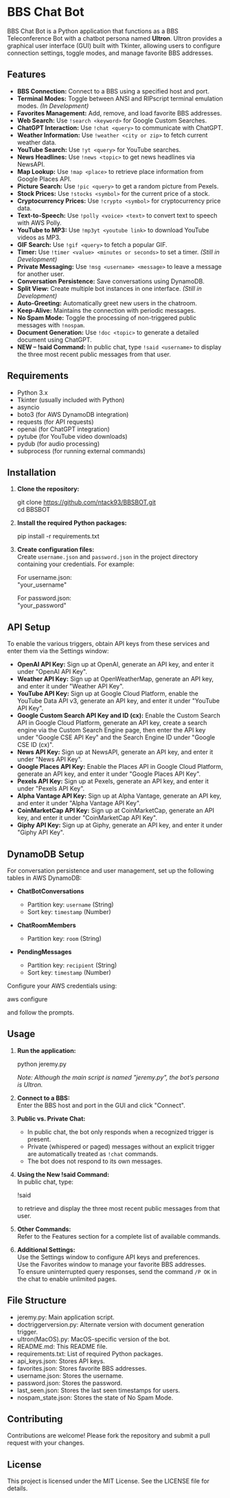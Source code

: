 # BBS Chat Bot

BBS Chat Bot is a Python application that functions as a BBS Teleconference Bot with a chatbot persona named **Ultron**. Ultron provides a graphical user interface (GUI) built with Tkinter, allowing users to configure connection settings, toggle modes, and manage favorite BBS addresses.

## Features

- **BBS Connection:** Connect to a BBS using a specified host and port.
- **Terminal Modes:** Toggle between ANSI and RIPscript terminal emulation modes. *(In Development)*
- **Favorites Management:** Add, remove, and load favorite BBS addresses.
- **Web Search:** Use `!search <keyword>` for Google Custom Searches.
- **ChatGPT Interaction:** Use `!chat <query>` to communicate with ChatGPT.
- **Weather Information:** Use `!weather <city or zip>` to fetch current weather data.
- **YouTube Search:** Use `!yt <query>` for YouTube searches.
- **News Headlines:** Use `!news <topic>` to get news headlines via NewsAPI.
- **Map Lookup:** Use `!map <place>` to retrieve place information from Google Places API.
- **Picture Search:** Use `!pic <query>` to get a random picture from Pexels.
- **Stock Prices:** Use `!stocks <symbol>` for the current price of a stock.
- **Cryptocurrency Prices:** Use `!crypto <symbol>` for cryptocurrency price data.
- **Text-to-Speech:** Use `!polly <voice> <text>` to convert text to speech with AWS Polly.
- **YouTube to MP3:** Use `!mp3yt <youtube link>` to download YouTube videos as MP3.
- **GIF Search:** Use `!gif <query>` to fetch a popular GIF.
- **Timer:** Use `!timer <value> <minutes or seconds>` to set a timer. *(Still in Development)*
- **Private Messaging:** Use `!msg <username> <message>` to leave a message for another user.
- **Conversation Persistence:** Save conversations using DynamoDB.
- **Split View:** Create multiple bot instances in one interface. *(Still in Development)*
- **Auto-Greeting:** Automatically greet new users in the chatroom.
- **Keep-Alive:** Maintains the connection with periodic messages.
- **No Spam Mode:** Toggle the processing of non-triggered public messages with `!nospam`.
- **Document Generation:** Use `!doc <topic>` to generate a detailed document using ChatGPT.
- **NEW – !said Command:** In public chat, type `!said <username>` to display the three most recent public messages from that user.

## Requirements

- Python 3.x  
- Tkinter (usually included with Python)  
- asyncio  
- boto3 (for AWS DynamoDB integration)  
- requests (for API requests)  
- openai (for ChatGPT integration)  
- pytube (for YouTube video downloads)  
- pydub (for audio processing)  
- subprocess (for running external commands)

## Installation

1. **Clone the repository:**

   git clone https://github.com/ntack93/BBSBOT.git  
   cd BBSBOT

2. **Install the required Python packages:**

   pip install -r requirements.txt

3. **Create configuration files:**  
   Create `username.json` and `password.json` in the project directory containing your credentials. For example:

   For username.json:  
   "your_username"

   For password.json:  
   "your_password"

## API Setup

To enable the various triggers, obtain API keys from these services and enter them via the Settings window:

- **OpenAI API Key:** Sign up at OpenAI, generate an API key, and enter it under "OpenAI API Key".  
- **Weather API Key:** Sign up at OpenWeatherMap, generate an API key, and enter it under "Weather API Key".  
- **YouTube API Key:** Sign up at Google Cloud Platform, enable the YouTube Data API v3, generate an API key, and enter it under "YouTube API Key".  
- **Google Custom Search API Key and ID (cx):** Enable the Custom Search API in Google Cloud Platform, generate an API key, create a search engine via the Custom Search Engine page, then enter the API key under "Google CSE API Key" and the Search Engine ID under "Google CSE ID (cx)".  
- **News API Key:** Sign up at NewsAPI, generate an API key, and enter it under "News API Key".  
- **Google Places API Key:** Enable the Places API in Google Cloud Platform, generate an API key, and enter it under "Google Places API Key".  
- **Pexels API Key:** Sign up at Pexels, generate an API key, and enter it under "Pexels API Key".  
- **Alpha Vantage API Key:** Sign up at Alpha Vantage, generate an API key, and enter it under "Alpha Vantage API Key".  
- **CoinMarketCap API Key:** Sign up at CoinMarketCap, generate an API key, and enter it under "CoinMarketCap API Key".  
- **Giphy API Key:** Sign up at Giphy, generate an API key, and enter it under "Giphy API Key".

## DynamoDB Setup

For conversation persistence and user management, set up the following tables in AWS DynamoDB:

- **ChatBotConversations**  
  - Partition key: `username` (String)  
  - Sort key: `timestamp` (Number)

- **ChatRoomMembers**  
  - Partition key: `room` (String)

- **PendingMessages**  
  - Partition key: `recipient` (String)  
  - Sort key: `timestamp` (Number)

Configure your AWS credentials using:

   aws configure

and follow the prompts.

## Usage

1. **Run the application:**

   python jeremy.py

   *Note: Although the main script is named "jeremy.py", the bot’s persona is Ultron.*

2. **Connect to a BBS:**  
   Enter the BBS host and port in the GUI and click "Connect".

3. **Public vs. Private Chat:**  
   - In public chat, the bot only responds when a recognized trigger is present.  
   - Private (whispered or paged) messages without an explicit trigger are automatically treated as `!chat` commands.  
   - The bot does not respond to its own messages.

4. **Using the New !said Command:**  
   In public chat, type:

   !said <username>

   to retrieve and display the three most recent public messages from that user.

5. **Other Commands:**  
   Refer to the Features section for a complete list of available commands.

6. **Additional Settings:**  
   Use the Settings window to configure API keys and preferences.  
   Use the Favorites window to manage your favorite BBS addresses.  
   To ensure uninterrupted query responses, send the command `/P OK` in the chat to enable unlimited pages.

## File Structure

- jeremy.py: Main application script.
- doctriggerversion.py: Alternate version with document generation trigger.
- ultron(MacOS).py: MacOS-specific version of the bot.
- README.md: This README file.
- requirements.txt: List of required Python packages.
- api_keys.json: Stores API keys.
- favorites.json: Stores favorite BBS addresses.
- username.json: Stores the username.
- password.json: Stores the password.
- last_seen.json: Stores the last seen timestamps for users.
- nospam_state.json: Stores the state of No Spam Mode.

## Contributing

Contributions are welcome! Please fork the repository and submit a pull request with your changes.

## License

This project is licensed under the MIT License. See the LICENSE file for details.
